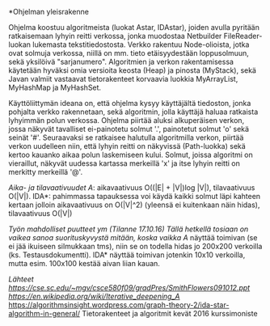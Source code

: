 *Ohjelman yleisrakenne

Ohjelma koostuu algoritmeista (luokat Astar, IDAstar), joiden avulla pyritään ratkaisemaan lyhyin reitti verkossa, jonka muodostaa Netbuilder FileReader-luokan lukemasta tekstitiedostosta. Verkko rakentuu Node-olioista, jotka ovat solmuja verkossa, niillä on mm. tieto etäisyydestään loppusolmuun, sekä yksilöivä "sarjanumero". Algoritmien ja verkon rakentamisessa käytetään hyväksi omia versioita keosta (Heap) ja pinosta (MyStack), sekä Javan valmiit vastaavat tietorakenteet korvaavia luokkia MyArrayList, MyHashMap ja MyHashSet. 

Käyttöliittymän ideana on, että ohjelma kysyy käyttäjältä tiedoston, jonka pohjalta verkko rakennetaan, sekä algoritmin, jolla käyttäjä haluaa ratkaista lyhyimmän polun verkossa. Ohjelma piirtää aluksi alkuperäisen verkon, jossa näkyvät tavalliset ei-painotetu solmut '.', painotetut solmut 'o' sekä seinät '#'. Seuraavaksi se ratkaisee halutulla algoritmilla verkon, piirtää verkon uudelleen niin, että lyhyin reitti on näkyvissä (Path-luokka) sekä kertoo kauanko aikaa polun laskemiseen kului. Solmut, joissa algoritmi on vieraillut, näkyvät uudessa kartassa merkeillä 'x' ja itse lyhyin reitti on merkitty merkeillä '@'.

*Aika- ja tilavaativuudet
A*: aikavaativuus O((|E|  + |V|)log |V|), tilavaativuus O(|V|).
IDA*: pahimmassa tapauksessa voi käydä kaikki solmut läpi kahteen kertaan jolloin aikavaativuus on O(|V|^2) (yleensä ei kuitenkaan näin hidas), tilavaativuus O(|V|)

*Työn mahdolliset puutteet ym (Tilanne 17.10.16)
Tällä hetkellä tosiaan on vaikea sanoa suorituskyvystä mitään, koska vaikka A* näyttää toimivan (se ei jää ikuiseen silmukkaan tms), niin se on todella hidas jo 200x200 verkoilla (ks. Testausdokumentti). IDA* näyttää toimivan jotenkin 10x10 verkoilla, mutta esim. 100x100 kestää aivan liian kauan. 

*Lähteet
https://cse.sc.edu/~mgv/csce580f09/gradPres/SmithFlowers091012.ppt
https://en.wikipedia.org/wiki/Iterative_deepening_A*
https://algorithmsinsight.wordpress.com/graph-theory-2/ida-star-algorithm-in-general/
Tietorakenteet ja algoritmit kevät 2016 kurssimoniste


